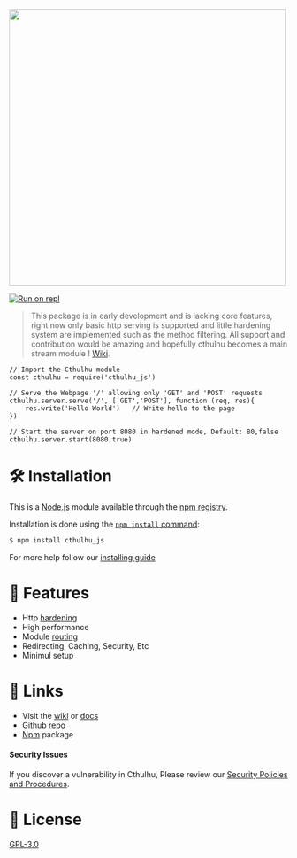 <img src='https://raw.githubusercontent.com/Techonaut/.github/a4357dbce5072a204c73e4a1896c97340d891417/cdn/img/cthulhu-logo.svg' width='500'>

[![Run on repl](https://img.shields.io/badge/replit-run%20on%20repl-green?style=flat-square&logo=replit)](https://replit.com/github/NotReeceHarris/cthulhujs-replit-example)

> This package is in early development and is lacking core features, right now only basic http serving is supported and little hardening system are implemented such as the method filtering. All support and contribution would be amazing and hopefully cthulhu becomes a main stream module ! [Wiki](http://devreece.tech/cthulhu/wiki).

```node
// Import the Cthulhu module
const cthulhu = require('cthulhu_js')

// Serve the Webpage '/' allowing only 'GET' and 'POST' requests
cthulhu.server.serve('/', ['GET','POST'], function (req, res){
    res.write('Hello World')   // Write hello to the page
})

// Start the server on port 8080 in hardened mode, Default: 80,false
cthulhu.server.start(8080,true)

```

# :hammer_and_wrench: Installation

This is a [Node.js](https://nodejs.org/) module available through the
[npm registry](https://www.npmjs.com/).

Installation is done using the
[`npm install` command](https://docs.npmjs.com/getting-started/installing-npm-packages-locally):

```bash
$ npm install cthulhu_js
```
For more help follow our [installing guide](https://github.com/Techonaut/Cthulhu/wiki/Installation-guide)

# :toolbox: Features
- Http [hardening](https://en.wikipedia.org/wiki/Hardening_(computing))
- High performance
- Module [routing](https://en.wikipedia.org/wiki/Routing)
- Redirecting, Caching, Security, Etc
- Minimul setup

# :paperclip: Links
- Visit the [wiki](https://github.com/Techonaut/Cthulhu/wiki) or [docs](https://github.com/Techonaut/Cthulhu/wiki/Docs)
- Github [repo](https://github.com/Techonaut/Cthulhu/)
- [Npm](https://www.npmjs.com/package/cthulhu_js) package

#### Security Issues
If you discover a vulnerability in Cthulhu, Please review our [Security Policies and Procedures](https://github.com/Techonaut/Cthulhu/blob/Development/SECURITY.md).

# :scroll: License
[GPL-3.0](https://github.com/Techonaut/Cthulhu/blob/Production/LICENSE)
 
